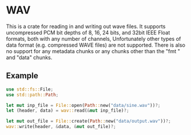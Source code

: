# WAV

This is a crate for reading in and writing out wave files. It supports
uncompressed PCM bit depths of 8, 16, 24 bits, and 32bit IEEE Float formats,
both with any number of channels, Unfortunately other types of data format
(e.g. compressed WAVE files) are not supported. There is also no support for
any metadata chunks or any chunks other than the "fmt " and "data" chunks.

## Example

```rust
use std::fs::File;
use std::path::Path;

let mut inp_file = File::open(Path::new("data/sine.wav"))?;
let (header, data) = wav::read(&mut inp_file)?;

let mut out_file = File::create(Path::new("data/output.wav"))?;
wav::write(header, &data, &mut out_file)?;
```
